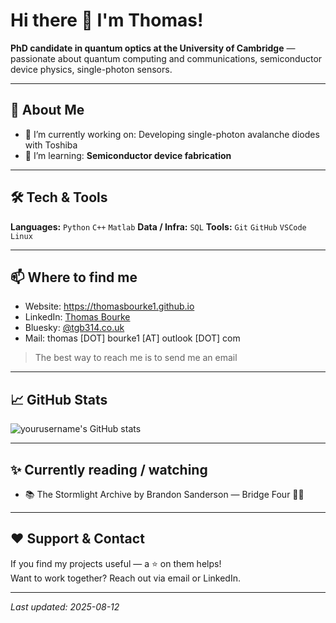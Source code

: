 # Hi there 👋 I'm Thomas!

<!-- Short tagline -->
**PhD candidate in quantum optics at the University of Cambridge** — passionate about quantum computing and communications, semiconductor device physics, single-photon sensors.

---

## 🔭 About Me
- 🔭 I’m currently working on: Developing single-photon avalanche diodes with Toshiba
- 🌱 I’m learning: **Semiconductor device fabrication**

---

## 🛠️ Tech & Tools
**Languages:** `Python` `C++` `Matlab` 
**Data / Infra:** `SQL` 
**Tools:** `Git` `GitHub` `VSCode` `Linux`

---

## 📫 Where to find me
- Website: https://thomasbourke1.github.io
- LinkedIn: [Thomas Bourke](https://linkedin.com/in/yourprofile)
- Bluesky: [@tgb314.co.uk](https://bsky.app/profile/tgb314.co.uk)  
- Mail: thomas [DOT] bourke1 [AT] outlook [DOT] com

> The best way to reach me is to send me an email

---

## 📈 GitHub Stats
<!-- You can use services like GitHub Readme Stats or GitHub Activity Graph here.
Example (replace with your badges/snippets): -->
![yourusername's GitHub stats](https://github-readme-stats.vercel.app/api?username=yourusername&show_icons=true&theme=radical)

---

## ✨ Currently reading / watching
- 📚 The Stormlight Archive by Brandon Sanderson — Bridge Four 🤜🤛

---

## ❤️ Support & Contact
If you find my projects useful — a ⭐ on them helps!  
Want to work together? Reach out via email or LinkedIn.

---

*Last updated: 2025-08-12*
